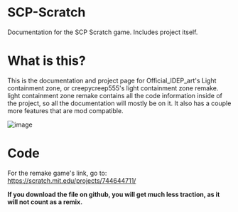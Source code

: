 # SCP-Scratch
Documentation for the SCP Scratch game. Includes project itself.

# What is this?
This is the documentation and project page for Official_IDEP_art's Light containment zone, or creepycreep555's light containment zone remake. light containment zone remake contains all the code information inside of the project, so all the documentation will mostly be on it. It also has a couple more features that are mod compatible.

![image](https://user-images.githubusercontent.com/91987199/218112362-3e76845d-509f-40dc-afa7-b813b2670024.png)

# Code
For the remake game's link, go to: https://scratch.mit.edu/projects/744644711/

**If you download the file on github, you will get much less traction, as it will not count as a remix.**
